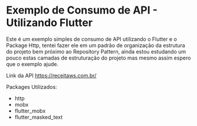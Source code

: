 # Exemplo de Consumo de API - Utilizando Flutter

Este é um exemplo simples de consumo de API utilizando o Flutter e o Package Http, tentei fazer ele em um padrão de organização da estrutura do projeto bem próximo ao Repository Pattern, ainda estou estudando um pouco estas camadas de estruturação do projeto mas mesmo assim espero que o exemplo ajude.

Link da API
<a href="https://receitaws.com.br/">https://receitaws.com.br/</a>

Packages Utilizados:

<ul>
  <li>http</li>
  <li>mobx</li>
  <li>flutter_mobx</li>
  <li>flutter_masked_text</li>
</ul>
